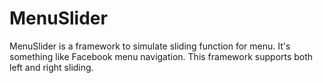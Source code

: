 MenuSlider
==========

MenuSlider is a framework to simulate sliding function for menu. It's something like Facebook menu navigation. This framework supports both left and right sliding.